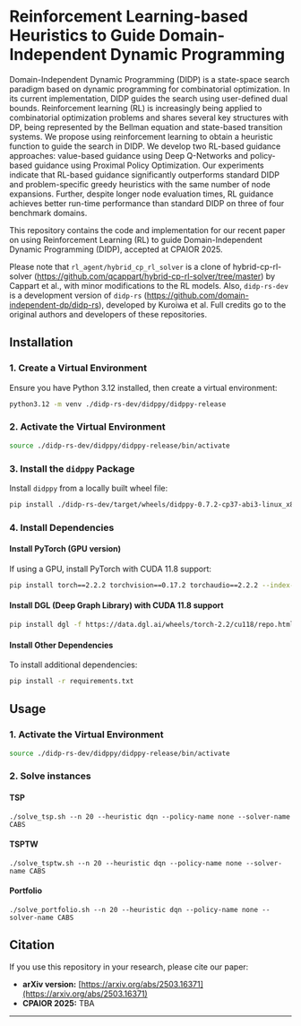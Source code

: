 # Reinforcement Learning-based Heuristics to Guide Domain-Independent Dynamic Programming

Domain-Independent Dynamic Programming (DIDP) is a state-space search paradigm based on dynamic programming for combinatorial optimization. In its current implementation, DIDP guides the search using user-defined dual bounds. Reinforcement learning (RL) is increasingly being applied to combinatorial optimization problems and shares several key structures with DP, being represented by the Bellman equation and state-based transition systems. We propose using reinforcement learning to obtain a heuristic function to guide the search in DIDP. We develop two RL-based guidance approaches: value-based guidance using Deep Q-Networks and policy-based guidance using Proximal Policy Optimization. Our experiments indicate that RL-based guidance significantly outperforms standard DIDP and problem-specific greedy heuristics with the same number of node expansions. Further, despite longer node evaluation times, RL guidance achieves better run-time performance than standard DIDP on three of four benchmark domains.

This repository contains the code and implementation for our recent paper on using Reinforcement Learning (RL) to guide Domain-Independent Dynamic Programming (DIDP), accepted at CPAIOR 2025. 

Please note that `rl_agent/hybrid_cp_rl_solver` is a clone of hybrid-cp-rl-solver (https://github.com/qcappart/hybrid-cp-rl-solver/tree/master) by Cappart et al., with minor modifications to the RL models. Also, `didp-rs-dev` is a development version of `didp-rs` (https://github.com/domain-independent-dp/didp-rs), developed by Kuroiwa et al. Full credits go to the original authors and developers of these repositories.

## Installation

### 1. Create a Virtual Environment
Ensure you have Python 3.12 installed, then create a virtual environment:

```sh
python3.12 -m venv ./didp-rs-dev/didppy/didppy-release
```

### 2. Activate the Virtual Environment

```sh
source ./didp-rs-dev/didppy/didppy-release/bin/activate
```

### 3. Install the `didppy` Package
Install `didppy` from a locally built wheel file:

```sh
pip install ./didp-rs-dev/target/wheels/didppy-0.7.2-cp37-abi3-linux_x86_64.whl
```

### 4. Install Dependencies
#### Install PyTorch (GPU version)
If using a GPU, install PyTorch with CUDA 11.8 support:

```sh
pip install torch==2.2.2 torchvision==0.17.2 torchaudio==2.2.2 --index-url https://download.pytorch.org/whl/cu118
```

#### Install DGL (Deep Graph Library) with CUDA 11.8 support

```sh
pip install dgl -f https://data.dgl.ai/wheels/torch-2.2/cu118/repo.html
```

#### Install Other Dependencies
To install additional dependencies:

```sh
pip install -r requirements.txt
```


## Usage

### 1. Activate the Virtual Environment

```sh
source ./didp-rs-dev/didppy/didppy-release/bin/activate
```

### 2. Solve instances

#### TSP
```
./solve_tsp.sh --n 20 --heuristic dqn --policy-name none --solver-name CABS
```


#### TSPTW
```
./solve_tsptw.sh --n 20 --heuristic dqn --policy-name none --solver-name CABS
```

#### Portfolio
```
./solve_portfolio.sh --n 20 --heuristic dqn --policy-name none --solver-name CABS
```

## Citation
If you use this repository in your research, please cite our paper:

- **arXiv version:** [https://arxiv.org/abs/2503.16371](https://arxiv.org/abs/2503.16371)
- **CPAIOR 2025:** TBA

---

